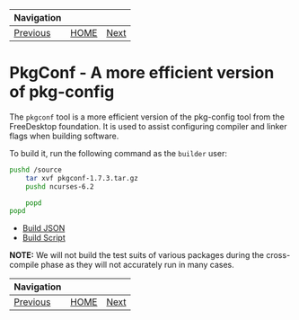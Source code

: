 | Navigation |||
| --- | --- | ---: |
| [Previous](../NCurses/) | [HOME](../../README.md) | [Next](../GMP/) |

# PkgConf - A more efficient version of pkg-config

The `pkgconf` tool is a more efficient version of the pkg-config tool from the FreeDesktop foundation. It is used to assist configuring compiler and linker flags when building software.

To build it, run the following command as the `builder` user:

```bash
pushd /source
    tar xvf pkgconf-1.7.3.tar.gz
    pushd ncurses-6.2

    popd
popd
```

- [Build JSON](build.json)
- [Build Script](build.sh)

**NOTE:** We will not build the test suits of various packages during the cross-compile phase as they will not accurately run in many cases.

| Navigation |||
| --- | --- | ---: |
| [Previous](../NCurses/) | [HOME](../../README.md) | [Next](../GMP/) |

